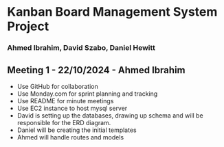 # Kanban Board Management System Project
### Ahmed Ibrahim, David Szabo, Daniel Hewitt


## Meeting 1 - 22/10/2024 - Ahmed Ibrahim

* Use GitHub for collaboration
* Use Monday.com for sprint planning and tracking
* Use README for minute meetings
* Use EC2 instance to host mysql server
* David is setting up the databases, drawing up schema and will be responsible for the ERD diagram.
* Daniel will be creating the initial templates
* Ahmed will handle routes and models
